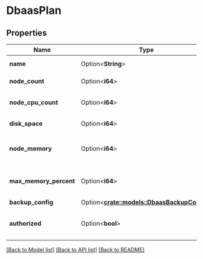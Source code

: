 # DbaasPlan

## Properties

Name | Type | Description | Notes
------------ | ------------- | ------------- | -------------
**name** | Option<**String**> | DBaaS plan name | [optional][readonly]
**node_count** | Option<**i64**> | DBaaS plan node count | [optional][readonly]
**node_cpu_count** | Option<**i64**> | DBaaS plan CPU count per node | [optional][readonly]
**disk_space** | Option<**i64**> | DBaaS plan disk space | [optional][readonly]
**node_memory** | Option<**i64**> | DBaaS plan memory count per node | [optional][readonly]
**max_memory_percent** | Option<**i64**> | DBaaS plan max memory allocated percentage | [optional][readonly]
**backup_config** | Option<[**crate::models::DbaasBackupConfig**](dbaas-backup-config.md)> |  | [optional]
**authorized** | Option<**bool**> | Requires authorization or publicly available | [optional][readonly]

[[Back to Model list]](../README.md#documentation-for-models) [[Back to API list]](../README.md#documentation-for-api-endpoints) [[Back to README]](../README.md)


